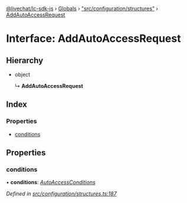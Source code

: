 [@livechat/lc-sdk-js](../README.md) › [Globals](../globals.md) › ["src/configuration/structures"](../modules/_src_configuration_structures_.md) › [AddAutoAccessRequest](_src_configuration_structures_.addautoaccessrequest.md)

# Interface: AddAutoAccessRequest

## Hierarchy

* object

  ↳ **AddAutoAccessRequest**

## Index

### Properties

* [conditions](_src_configuration_structures_.addautoaccessrequest.md#conditions)

## Properties

###  conditions

• **conditions**: *[AutoAccessConditions](_src_configuration_structures_.autoaccessconditions.md)*

*Defined in [src/configuration/structures.ts:187](https://github.com/livechat/lc-sdk-js/blob/de56f05/src/configuration/structures.ts#L187)*

